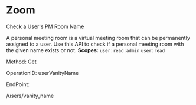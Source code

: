 #     Zoom


Check a User's PM Room Name

A personal meeting room is a virtual meeting room that can be permanently assigned to a user.
Use this API to check if a personal meeting room with the given name exists or not.
**Scopes:** `user:read:admin` `user:read`
 

Method: Get

OperationID: userVanityName

EndPoint:

/users/vanity_name
